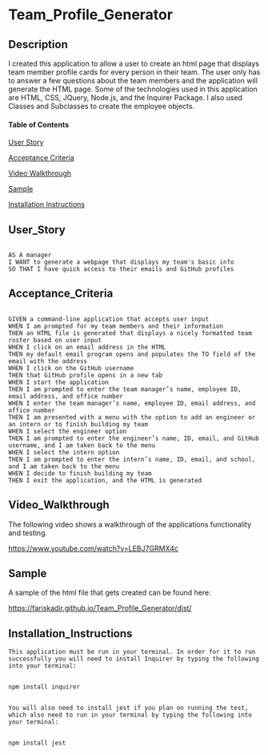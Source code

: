 # Team_Profile_Generator


## Description


I created this application to allow a user to create an html page that displays team member profile cards for every person in their team. The user only has to answer a few questions about the team members and the application will generate the HTML page. Some of the technologies used in this application are HTML, CSS, JQuery, Node.js, and the Inquirer Package. I also used Classes and Subclasses to create the employee objects.


#### Table of Contents

[User Story](#User_Story)  

[Acceptance Criteria](#Acceptance_Criteria)

[Video Walkthrough](#Video_Walkthrough)  

[Sample](#Sample)  

[Installation Instructions](#Installation_Instructions)  


## User_Story

```

AS A manager
I WANT to generate a webpage that displays my team's basic info
SO THAT I have quick access to their emails and GitHub profiles

```

## Acceptance_Criteria

```

GIVEN a command-line application that accepts user input
WHEN I am prompted for my team members and their information
THEN an HTML file is generated that displays a nicely formatted team roster based on user input
WHEN I click on an email address in the HTML
THEN my default email program opens and populates the TO field of the email with the address
WHEN I click on the GitHub username
THEN that GitHub profile opens in a new tab
WHEN I start the application
THEN I am prompted to enter the team manager’s name, employee ID, email address, and office number
WHEN I enter the team manager’s name, employee ID, email address, and office number
THEN I am presented with a menu with the option to add an engineer or an intern or to finish building my team
WHEN I select the engineer option
THEN I am prompted to enter the engineer’s name, ID, email, and GitHub username, and I am taken back to the menu
WHEN I select the intern option
THEN I am prompted to enter the intern’s name, ID, email, and school, and I am taken back to the menu
WHEN I decide to finish building my team
THEN I exit the application, and the HTML is generated

```

## Video_Walkthrough

The following video shows a walkthrough of the applications functionality and testing.

https://www.youtube.com/watch?v=LEBJ7GRMX4c



## Sample

A sample of the html file that gets created can be found here:

https://fariskadir.github.io/Team_Profile_Generator/dist/



## Installation_Instructions
```
This application must be run in your terminal. In order for it to run successfully you will need to install Inquirer by typing the following into your terminal:


npm install inquirer


You will also need to install jest if you plan on running the test, which also need to run in your terminal by typing the following into your terminal:


npm install jest

```